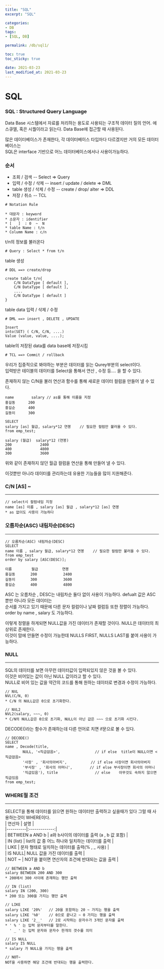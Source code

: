 ```yaml
---
title: "SQL"
excerpt: "SQL"

categories:
- DB
tags:
- [SQL, DB]

permalink: /db/sql1/

toc: true
toc_sticky: true

date: 2021-03-23
last_modified_at: 2021-03-23
---
```

# SQL

### SQL : Structured Query Language

Data Base 시스템에서 자료를 처리하는 용도로 사용되는 구조적 데이터 질의 언어. 에스큐엘, 혹은 시퀄이라고 읽는다. Data Base에 접근할 때 사용된다.

많은 데이터베이스가 존재한다, 각 데이터베이스 타입마다 다르겠지만 거의 모든 데이터베이스는  
SQL은 interface 기반으로 어느 데이터베이스에서나 사용이가능하다.

### 순서

- 조회 / 검색 -- Select => Query
- 입력 / 수정 / 삭제 -- insert / update / delete => DML
- table 생성 / 삭제 / 수정 -- create / drop/ alter => DDL
- 저장 / 취소 -- TCL

```
# Notation Rule

* 대문자 : keyword
* 소문자 : identifier
* [   ]  : 0  ~  N
* table Name : t/n
* Columm Name : c/n
```

t/n의 정보를 불러온다

```
# Query : Select * from t/n
```

table 생성

```
# DDL ==> create/drop

create table t/n{
    C/N DataType [ default ],
    C/N DataType [ default ],
    ....
    C/N DataType [ default ]
}
```

table data 입력 / 삭제 / 수정

```
# DML ==> insert , DELETE , UPDATE

Insert
into(SET) ( C/N, C/N, ....)
Value (value, value, ....);
```

table의 저장된 data를 data base에 저장시킴

```
# TCL ==> Commit / rollback
```

우리가 집중적으로 봐야하는 부분은 데이터를 읽는 Qurey부분의 select이다.  
입력받은 테이블의 데이터를 Select을 통해서 연산 , 수정 등.... 을 할 수 있다.

존재하지 않는 C/N을 불러 연산과 함수를 통해 새로운 데이터 컬럼을 만들어 낼 수 있다.

```
name        salary // as를 통해 이름을 지정
홍길동      200
홍길순      400
길동이      300

SELECT
salary [as] 월급, salary*12 연봉    // 필요한 컬럼만 불러올 수 있다.
from emp_test;

salary (월급)  salary*12 (연봉)
200             2400
400             4800
300             3600
```

위와 같이 존재하지 않던 월급 컬럼을 연산을 통해 만들어 낼 수 있다.

이것뿐만 아니라 데이터를 관리하는데 유용한 기능들을 많이 지원해준다.

### C/N [AS] ~

---

```
// select시 컬럼네임 지정
name [as] 이름 , salary [as] 월급 , salary*12 [as] 연봉
* as 없이도 사용이 가능하다
```

### 오름차순(ASC) 내림차순(DESC)

---

```
// 오름차순(ASC) 내림차순(DESC)
SELECT
name 이름 , salary 월급, salary*12 연봉    // 필요한 컬럼만 불러올 수 있다.
from emp_test
order by salary [ASC(DESC)];

이름         월급           연봉
홍길동       200            2400
길동이       300            3600
홍길순       400            4800
```

ASC 는 오름차순 , DESC는 내림차순 둘다 없이 사용이 가능하다. defualt 값은 ASC 뿐만 아니라 모든 데이터는  
순서를 가지고 있기 때문에 다른 문자 컬럼이나 날짜 컬럼등 또한 정렬이 가능하다.
order by name , salary 도 가능하다.

이렇게 정렬을 하게되면 NULL값을 가진 데이터가 존재할 것이다. NULL은 데이터의 최상위로 존재한다.  
이것이 맘에 안들면 수정이 가능한데 NULLS FIRST, NULLS LAST를 붙여 사용이 가능하다.

### NULL

---

SQL의 데이터를 보면 아무런 데이터값이 입력되있지 않은 것을 볼 수 있다.  
이것은 비어있는 값이 아닌 NULL 값이라고 할 수 있다.  
NULL로 비어 있는 값을 약간의 코드를 통해 원하는 데이터로 변경과 수정이 가능하다.

```
// NVL
NVL(C/N, 0)
* C/N 의 NULL값은 0으로 초기화한다.

// NVL2
NVL2(salary, ~~~, 0)
* C/N의 NULL값은 0으로 초기화, NULL이 아닌 값은 ~~~ 으로 초기화 시킨다.
```

DECODE()라는 함수가 존재하는데 다른 언어로 치면 if문으로 볼 수 있다.

```
// DECODE()
SELECT
name , Decode(title,
		NULL, '<직급없음>',                // if else  title이 NULL이면 <직급없음>
		'사장' , '회사의아버지',           // if else 사장이면 회사의아버지
		'부사장' , '회사의 어머니',        // if else 부사장이면 회사의 어머니
		'직급있음'), title                 // else    아무것도 속하지 않으면 직급있음
from emp_test;
```

### WHERE절 조건

---

SELECT을 통해 데이터를 읽으면 원하는 데이터만 출력하고 싶을때가 있다 그럴 때 사용하는것이 WHERE이다.  
| 연산자 | 설명 |  
|----------|:-------------:|  
| BETWEEN a AND b | a와 b사이의 데이터를 출력 (a , b 값 포함) |  
| IN (list) | list의 값 중 어느 하나와 일치하는 데이터를 출력 |  
| LIKE | 문자 형태로 일치하는 데이터를 출력(% , \_ 사용) |  
| IS NULL| NULL 값을 가진 데이터를 출력 |  
| NOT ~ | NOT을 붙이면 연산자의 조건에 반대되는 값을 출력 |

```
// BETWEEN a AND b
salary BETWEEN 200 AND 300
* 200에서 300 사이에 존재하는 행만 출력

// IN (list)
salary IN (200, 300)
* 200 또는 300을 가지는 행만 출력

// LIKE
salary LIKE '20%'   // 20을 포함하는 20 ~ 가지는 행을 출력
salary LIKE '%0'    // 0으로 끝나고 ~ 0 가지는 행을 출력
salary LIKE '2__'   // 2로 시작하는 문자수가 3개인 문자를 출력
* ' % ' 는 입력 문자부터를 말한다.
  ' _ ' 는 입력 문자와 문자수 한개의 갯수를 의미

// IS NULL
salary IS NULL
* salary 가 NULL을 가지는 행을 출력

// NOT~
NOT을 사용하면 해당 조건에 반대되는 행을 출력한다.
```

